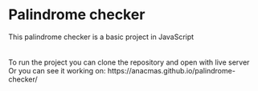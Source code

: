 <h1>Palindrome checker</h1>
This palindrome checker is a basic project in JavaScript<br>
<br>
<br>
To run the project you can clone the repository and open with live server
<br>
Or you can see it working on: https://anacmas.github.io/palindrome-checker/
